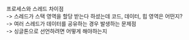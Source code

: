 프로세스와 스레드 차이점  
-> 스레드가 스택 영역을 할당 받는다 하셨는데 코드, 데이터, 힙 영역은 어떤지?  
-> 여러 스레드가 데이터를 공유하는 경우 발생하는 문제점  
-> 싱글톤으로 선언하려면 어떻게 해야하는지
